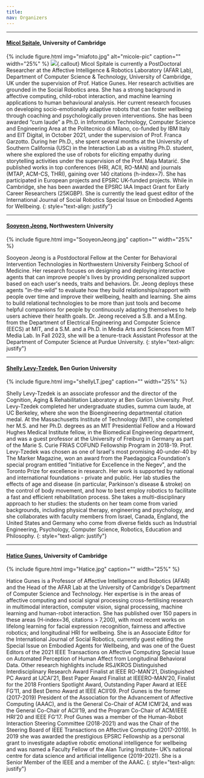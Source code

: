```yaml
---
title:
nav: Organizers
---
```


---
#### [Micol Spitale](https://micolspitale.com/), University of Cambridge
{% include figure.html img="miafoto.jpg" alt="micole-pic" caption="" width="25%" %}
![]("miafoto.jpg"){.callout} Micol Spitale is currently a PostDoctoral Researcher at the Affective Intelligence & Robotics Laboratory (AFAR Lab), Department of Computer Science & Technology, University of Cambridge, UK under the supervision of Prof. Hatice Gunes. Her research activities are grounded in the Social Robotics area. She has a strong background in affective computing, child-robot interaction, and machine learning applications to human behavioural analysis. Her current research focuses on developing socio-emotionally adaptive robots that can foster wellbeing through coaching and psychologically proven interventions. She has been awarded “cum laude” a Ph.D. in Information Technology, Computer Science and Engineering Area at the Politecnico di Milano, co-funded by IBM Italy and EIT Digital, in October 2021, under the supervision of Prof. Franca Garzotto. During her Ph.D., she spent several months at the University of Southern California (USC) in the Interaction Lab as a visiting Ph.D. student, where she explored the use of robots for eliciting empathy during storytelling activities under the supervision of the Prof. Maja Matarić. She published works in top conferences (HRI, ACII, RO-MAN) and journals (MTAP, ACM-CS, THRI), gaining over 140 citations (h-index=7). She has participated in European projects and EPSRC UK-funded projects. While in Cambridge, she has been awarded the EPSRC IAA Impact Grant for Early Career Researchers (25KGBP). She is currently the lead guest editor of the International Journal of Social Robotics Special Issue on Embodied Agents for Wellbeing.
{: style="text-align: justify"}

---

#### [Sooyeon Jeong](https://www.sooyeonjeong.com/), Northwestern University
{% include figure.html img="SooyeonJeong.jpg" caption="" width="25%" %}

Sooyeon Jeong is a Postdoctoral Fellow at the Center for Behavioral Intervention Technologies in Northwestern University Feinberg School of Medicine. Her research focuses on designing and deploying interactive agents that can improve people's lives by providing personalized support based on each user's needs, traits and behaviors. Dr. Jeong deploys these agents "in-the-wild" to evaluate how they build relationships/rapport with people over time and improve their wellbeing, health and learning. She aims to build relational technologies to be more than just tools and become helpful companions for people by continuously adapting themselves to help users achieve their health goals. Dr. Jeong received a S.B. and a M.Eng. from the Department of Electrical Engineering and Computer Science (EECS) at MIT, and a S.M. and a Ph.D. in Media Arts and Sciences from MIT Media Lab. In Fall 2023, she will be a tenure-track Assistant Professor at the Department of Computer Science at Purdue University. 
{: style="text-align: justify"}

---

#### [Shelly Levy-Tzedek](https://shelly453.wixsite.com/levy-tzedek-lab/people), Ben Gurion University
{% include figure.html img="shellyLT.jpeg" caption="" width="25%" %}

Shelly Levy-Tzedek is an associate professor and the director of the Cognition, Aging & Rehabilitation Laboratory at Ben Gurion University. Prof. Levy-Tzedek completed her undergraduate studies, summa cum laude, at UC Berkeley, where she won the Bioengineering departmental citation medal. At the Massachusetts Institute of Technology (MIT), she completed her M.S. and her Ph.D. degrees as an MIT Presidential Fellow and a Howard Hughes Medical Institute fellow, in the Biomedical Engineering department, and was a guest professor at the University of Freiburg in Germany as part of the Marie S. Curie FRIAS COFUND Fellowship Program in 2018-19. Prof. Levy-Tzedek was chosen as one of Israel's most promising 40-under-40 by The Marker Magazine, won an award from the Paedagogica Foundation's special program entitled "Initiative for Excellence in the Negev", and the Toronto Prize for excellence in research. Her work is supported by national and international foundations - private and public. Her lab studies the effects of age and disease (in particular, Parkinson's disease & stroke) on the control of body movement, and how to best employ robotics to facilitate a fast and efficient rehabilitation process. She takes a multi-disciplinary approach to her studies: the students on her team come from varied backgrounds, including physical therapy, engineering and psychology, and she collaborates with faculty members from Israel, Canada, England, the United States and Germany who come from diverse fields such as Industrial Engineering, Psychology, Computer Science, Robotics, Education and Philosophy.
{: style="text-align: justify"}

---

#### [Hatice Gunes](https://www.cl.cam.ac.uk/~hg410/), University of Cambridge
{% include figure.html img="Hatice.jpg" caption="" width="25%" %}

Hatice Gunes is a Professor of Affective Intelligence and Robotics (AFAR) and the Head of the AFAR Lab at the University of Cambridge's Department of Computer Science and Technology. Her expertise is in the areas of affective computing and social signal processing cross-fertilising research in multimodal interaction, computer vision, signal processing, machine learning and human-robot interaction. She has published over 150 papers in these areas (H-index=36, citations > 7,200),  with  most  recent  works  on lifelong learning for facial expression recognition, fairness and affective  robotics;  and  longitudinal  HRI  for  wellbeing.  She is an Associate Editor for the International Journal of Social Robotics, currently guest editing the Special Issue on Embodied Agents for Wellbeing, and was one of the Guest Editors of the 2021 IEEE Transactions on Affective Computing  Special  Issue  on  Automated  Perception  of  Human Affect   from   Longitudinal   Behavioral   Data. Other research highlights  include  RSJ/KROS  Distinguished  Interdisciplinary Research Award Finalist at IEEE RO-MAN’21, Distinguished PC  Award  at  IJCAI’21,  Best  Paper  Award  Finalist  at  IEEERO-MAN’20, Finalist for the 2018 Frontiers Spotlight Award, Outstanding  Paper  Award  at  IEEE  FG’11,  and  Best  Demo Award at IEEE ACII’09. Prof Gunes is the former (2017-2019) President of the Association for the Advancement of Affective Computing (AAAC), and is the General Co-Chair of ACM ICMI’24, and was the General Co-Chair of ACII’19, and the Program Co-Chair of ACM/IEEE HRI’20 and IEEE FG’17. Prof Gunes was a member of the Human-Robot Interaction Steering Committee (2018-2021) and was the Chair of the Steering Board of IEEE Transactions on Affective Computing (2017-2019). In 2019 she was awarded the prestigious EPSRC Fellowship as a personal grant to investigate adaptive robotic emotional intelligence for wellbeing and was named a Faculty Fellow of the Alan Turing Institute– UK’s national centre for data science and artificial intelligence (2019-2021). She is a Senior Member of the IEEE and a member of the AAAC.
{: style="text-align: justify"}

<!---

### [Micol Spitale](https://micolspitale.com/)
{% include figure.html img="miafoto.jpg" alt="micole-pic" caption="" width="25%" %}
Postdoc at Affective Intelligence & Robotics (AFAR) Lab\
Department of Computer Science and Technology, University of Cambridge\
15 JJ Thomson Ave, Cambridge CB3 0FD, UK\
ms2871@cam.ac.uk

Micol Spitale is currently a PostDoc at the Affective Intelligence & Robotics Laboratory (AFAR Lab), Department of Computer Science & Technology of the University of Cambridge, under the supervision of professor Hatice Gunes. Her research focuses on developing a Socio-emotionally Adaptive Robotic (ARoEQ) platform that can foster wellbeing through coaching and psychologically-proven interventions. She has just finalised her Ph.D. (end of October 2021) in Information Technology (Computer Science and Engineering Area) affiliated with IBM Italy and co-funded by EIT Digital (started in November 2018), I3Lab,  Department of Electronics, Information, and Bioengineering at Politecnico di Milano. She has worked as a researcher assistant for six months on different research projects, such as social robots to convey emotions and multisensory rooms for children with neurodevelopmental disorders. Then, she won a Ph.D. fellowship, and she started her Ph.D. on “Conversational Technologies for Children with Cognitive Disabilities”. During her second year of Ph.D., she spent six months at the University of Southern California (USC) in the Interaction Lab. She explored the use of robots to support children with cognitive disabilities. Finally, her doctoral thesis focuses on applying conversational Socially Assistive Robots to assess and train the linguistic skills of children with language impairments.
{: style="text-align: justify"}

---

### [Sooyeon Jeong](https://www.sooyeonjeong.com/)
{% include figure.html img="SooyeonJeong.jpg" alt="sooyeon-pic" caption="" width="25%" %}
Postdoctoral Fellow at Center for Behavioral Intervention Technologies\
Feinberg School of Medicine\
Northwestern University\
750 N. Lake Shore Drive, 10th Floor, Chicago, IL, USA\
sooyeon.jeong@northwestern.edu

Sooyeon Jeong is a NRSA Postdoctoral Fellow at the Center for Behavioral Intervention Technologies at the Feinberg School of Medicine in Northwestern University. Her research focuses on designing and deploying interactive agents that can improve people's lives by providing personalized support based on each user's needs, traits and behaviors. She deploys these agents "in-the-wild" to evaluate how they build relationships/rapport with people over time and improve their wellbeing, health and learning. Sooyeon received the Best Paper Award at the RO-MAN conference in 2020, and her research has been featured in popular press outlets, including in the New York Times, the Wired Magazine, CNN International, etc. She received her B.S. and M.Eng in Electrical Engineering and Computer Science at MIT and M.S. and Ph.D in Media Arts and Science from MIT Media Lab. 
{: style="text-align: justify"}

---

### [Emilia Barakova](https://www.tue.nl/en/research/researchers/emilia-barakova/)
{% include figure.html img="EmiliaWEB.jpg" alt="emilia-pic" caption="" width="25%" %}
Assistant Professor of Socially Intelligent Systems\
Department of Industrial Design\
Atlas 4.122, 5612 AZ Eindhoven, Netherlands\
e.i.barakova@tue.nl

Emilia I. Barakova received a Ph.D. degree in mathematics and physics from Groningen University, Groningen, The Netherlands, in 1999 and holds a Masters' degree from Technical University Sofia, Bulgaria. She is currently with the Department of Industrial Design, Eindhoven University of Technology, Eindhoven, The Netherlands, and leads the Social robotics Lab of the Eindhoven University of Technology. She has held research positions at RIKEN Brain Science Institute (Japan), GMD-Japan Research Laboratory (Japan), Groningen University (The Netherlands), and the Bulgarian Academy of Science (Bulgaria). She is an associate editor of the International Journal of Social Robotics and Editor of Personal and Ubiquitous Computing and has organized several IEEE and ACM conferences. She has expertise in social robotics, AI and robotics, modeling emotions and social behavior, and human-centered interaction design.
{: style="text-align: justify"}

---

### [Hatice Gunes](https://www.cl.cam.ac.uk/~hg410/)
{% include figure.html img="Hatice.jpg" alt="hatice-pic" caption="" width="25%" %}
Professor of Affective Intelligence & Robotics\
Department of Computer Science and Technology, University of Cambridge\
William Gates Building, 15 JJ Thomson Avenue, Cambridge, CB3 0FD, UK\
Hatice.Gunes@cl.cam.ac.uk

Hatice Gunes is a Professor of Affective Intelligence and Robotics (AFAR) and the Head of the AFAR Lab at the University of Cambridge's Department of Computer Science and Technology. Her expertise is in the areas of affective computing and social signal processing cross-fertilising research in multimodal interaction, computer vision, signal processing, machine learning and social robotics. She has published over 125 papers in these areas (H-index=34, citations > 6,000),  with  most  recent  works  on lifelong learning for facial expression recognition, fairness and affective robotics; and longitudinal HRI for wellbeing. She was one of the Guest Editors of the 2021 IEEE Transactions on Affective Computing Special Issue on Automated Perception of Human Affect from Longitudinal Behavioral Data. Other research highlights  include  RSJ/KROS  Distinguished  Interdisciplinary Research Award Finalist at IEEE RO-MAN’21, Distinguished PC Award at IJCAI’21, Best Paper Award Finalist at IEEE RO-MAN’20, Finalist for the 2018 Frontiers Spotlight Award, Outstanding Paper Award at IEEE FG’11, and Best Demo Award at IEEE ACII’09. Prof Gunes is the former President of the Association for the Advancement of Affective Computing (AAAC), and was the General Co-Chair of ACII’19, and the Program Co-Chair of ACM/IEEE HRI’20 and IEEE FG’17. She was a member of the Human-Robot Interaction Steering Committee (2018-2021) and was the Chair of the Steering Board of IEEE Transactions on Affective Computing (2017-2019). In 2019 she was awarded the prestigious EPSRC Fellowship as a personal grant to investigate adaptive robotic emotional intelligence for wellbeing and was named a Faculty Fellow of the Alan Turing Institute– UK’s national centre for data science and artificial intelligence (2019-2021). Prof Gunes is a Senior Member of the IEEE and a member of the AAAC.
{: style="text-align: justify"}
--> 